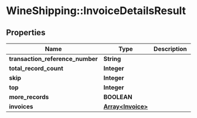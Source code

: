 # WineShipping::InvoiceDetailsResult

## Properties
Name | Type | Description | Notes
------------ | ------------- | ------------- | -------------
**transaction_reference_number** | **String** |  | [optional] 
**total_record_count** | **Integer** |  | [optional] 
**skip** | **Integer** |  | [optional] 
**top** | **Integer** |  | [optional] 
**more_records** | **BOOLEAN** |  | [optional] 
**invoices** | [**Array&lt;Invoice&gt;**](Invoice.md) |  | [optional] 

